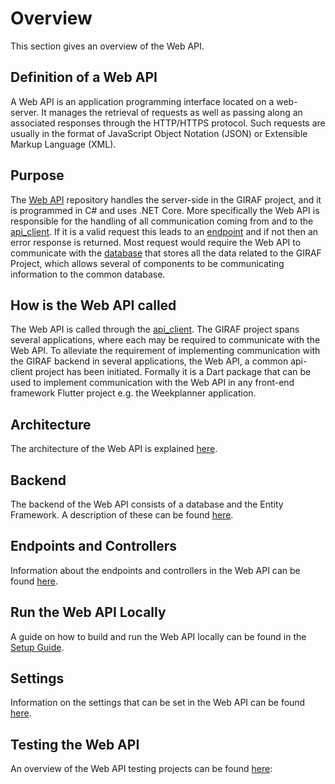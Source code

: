 # Overview

This section gives an overview of the Web API.

## Definition of a Web API

A Web API is an application programming interface located on a web-server.
It manages the retrieval of requests as well as passing along an associated responses
through the HTTP/HTTPS protocol. Such requests are usually in the format of JavaScript
Object Notation (JSON) or Extensible Markup Language (XML).

## Purpose

The [Web API](https://github.com/aau-giraf/web-api) repository handles the server-side in
the GIRAF project, and it is programmed in C# and uses .NET Core. More specifically
the Web API is responsible for the handling of all communication coming from and to the
[api_client](https://github.com/aau-giraf/api_client).
If it is a valid request this leads to an [endpoint](Endpoints_and_Controllers/controller_descriptions.md)
and if not then an error response is returned. Most request would require the Web API
to communicate with the [database](Backend/database.md) that stores all the data related
to the GIRAF Project, which allows several of components to be communicating information
to the common database.

## How is the Web API called

The Web API is called through the [api_client](https://github.com/aau-giraf/api_client). 
The GIRAF project spans several applications, where each may be required to
communicate with the Web API. To alleviate the requirement of implementing
communication with the GIRAF backend in several applications, the Web API, a
common api-client project has been initiated. Formally it is a Dart package that
can be used to implement communication with the Web API in any front-end framework
Flutter project e.g. the Weekplanner application.

## Architecture

The architecture of the Web API is explained [here](architecture.md).

## Backend

The backend of the Web API consists of a database and the Entity Framework.
A description of these can be found [here](./Backend/index.md).

## Endpoints and Controllers

Information about the endpoints and controllers in the Web API can be found
[here](./Endpoints_and_Controllers/index.md). 

## Run the Web API Locally

A guide on how to build and run the Web API locally can be found in the [Setup Guide](../../Getting_Started/setup.md).

## Settings

Information on the settings that can be set in the Web API can be found [here](settings.md).

## Testing the Web API

An overview of the Web API testing projects can be found [here](./Test/index.md):
